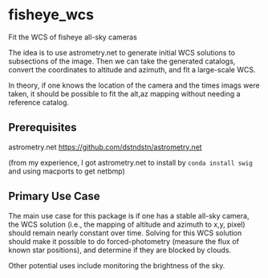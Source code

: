# fisheye_wcs
Fit the WCS of fisheye all-sky cameras

The idea is to use astrometry.net to generate initial WCS solutions to subsections of the image. Then we can take the 
generated catalogs, convert the coordinates to altitude and azimuth, and fit a large-scale WCS.

In theory, if one knows the location of the camera and the times imags were taken, it should be possible to fit the 
alt,az mapping without needing a reference catalog. 


## Prerequisites

astrometry.net https://github.com/dstndstn/astrometry.net

(from my experience, I got astrometry.net to install by `conda install swig` and using macports to get netbmp)

## Primary Use Case

The main use case for this package is if one has a stable all-sky camera, the WCS solution (i.e., the mapping of altitude and azimuth to x,y, pixel) should remain nearly constant over time. Solving for this WCS solution should make it possible to do forced-photometry (measure the flux of known star positions), and determine if they are blocked by clouds.

Other potential uses include monitoring the brightness of the sky.

